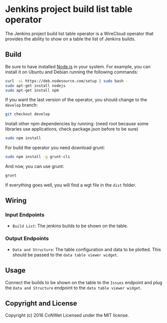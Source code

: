 Jenkins project build list table operator
======================

The Jenkins project build list table operator is a WireCloud operator that provides the ability to show on a table the list of Jenkins builds.

Build
-----

Be sure to have installed [Node.js](http://node.js) in your system. For example, you can install it on Ubuntu and Debian running the following commands:

```bash
curl -sL https://deb.nodesource.com/setup | sudo bash -
sudo apt-get install nodejs
sudo apt-get install npm
```

If you want the last version of the operator, you should change to the `develop` branch:

```bash
git checkout develop
```

Install other npm dependencies by running: (need root because some libraries use applications, check package.json before to be sure)

```bash
sudo npm install
```

For build the operator you need download grunt:

```bash
sudo npm install -g grunt-cli
```

And now, you can use grunt:

```bash
grunt
```

If everything goes well, you will find a wgt file in the `dist` folder.

## Wiring

### Input Endpoints

- `Build List`: The jenkins builds to be shown on the table.

### Output Endpoints

- `Data and Structure`: The table configuration and data to be plotted. This should be passed to the `data table viewer widget`.

## Usage

Connect the builds to be shown on the table to the `Issues` endpoint and plug the `Data and Structure` endpoint to the `data table viewer widget`.

## Copyright and License

Copyright (c) 2016 CoNWet
Licensed under the MIT license.
